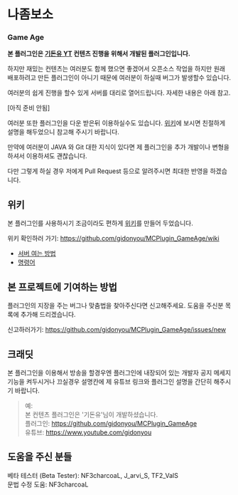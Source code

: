 # 나좀보소 #

### Game Age ###

**본 플러그인은 [기돈유 YT] 컨텐츠 진행을 위해서 개발된 플러그인입니다.**

하지만 재밌는 컨텐츠는 여러분도 함께 했으면 좋겠어서 오픈소스 작업을 하지만 원래 배포하려고 만든 플러그인이 아니기 때문에 여러분이 하실때 버그가 발생할수 있습니다.

여러분의 쉽게 진행을 할수 있게 서버를 대리로 열어드립니다. 자세한 내용은 아래 참고.

[아직 준비 안됨]

여러분 또한 플러그인을 다운 받은뒤 이용하실수도 있습니다. [위키]에 보시면 친절하게 설명을 해두었으니 참고해 주시기 바랍니다.

만약에 여러분이 JAVA 와 Git 대한 지식이 있다면 제 플러그인을 추가 개발이나 변형을 하셔서 이용하셔도 괜찮습니다.

다만 그렇게 하실 경우 저에게 Pull Request 등으로 알려주시면 최대한 반영을 하겠습니다.

## 위키 ##
본 플러그인를 사용하시기 조금이라도 편하게 [위키]를 만들어 두었습니다.

위키 확인하러 가기: https://github.com/gidonyou/MCPlugin_GameAge/wiki

- [서버 여는 방법](https://github.com/gidonyou/MCPlugin_GameAge/wiki/%EA%B2%8C%EC%9E%84-%EC%8B%9C%EC%9E%91-%EC%A4%80%EB%B9%84-%28%EC%89%AC%EC%9B%80%29)
- [명령어](https://github.com/gidonyou/MCPlugin_GameAge/wiki/%EB%AA%85%EB%A0%B9%EC%96%B4)

## 본 프로젝트에 기여하는 방법 ##

플러그인의 지장을 주는 버그나 맞춤법을 찾아주신다면 신고해주세요. 도움을 주신분 목록에 추가해 드리겠습니다.

신고하러가기: https://github.com/gidonyou/MCPlugin_GameAge/issues/new

## 크래딧 ##

본 플러그인을 이용해서 방송을 할경우엔 플러그인에 내장되어 있는 개발자 공지 메세지 기능을 켜두시거나 끄실경우 설명칸에 제 유튜브 링크와 플러그인 설명을 간단히 해주시기 바랍니다.

> 예:  
> 본 컨텐츠 플러그인은 '기돈유'님이 개발하셨습니다.  
> 플러그인: https://github.com/gidonyou/MCPlugin_GameAge  
> 유튜브: https://www.youtube.com/gidonyou

## 도움을 주신 분들 ##
베타 테스터 (Beta Tester): NF3charcoaL, J\_arvi\_S, TF2\_ValS  
문법 수정 도움: NF3charcoaL



[기돈유 YT]: https://www.youtube.com/gidonyou
[위키]: https://github.com/gidonyou/MCPlugin_GameAge/wiki

